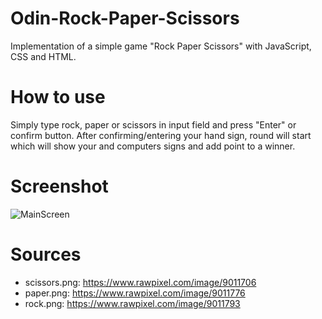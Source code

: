 # Odin-Rock-Paper-Scissors

Implementation of a simple game "Rock Paper Scissors" with JavaScript, CSS and HTML.

# How to use

Simply type rock, paper or scissors in input field and press "Enter" or confirm button.
After confirming/entering your hand sign, round will start which will show your and computers signs and add point to a winner.

# Screenshot

![MainScreen](https://i.imgur.com/94Ny5LO.png?raw=true)

# Sources

-   scissors.png: https://www.rawpixel.com/image/9011706
-   paper.png: https://www.rawpixel.com/image/9011776
-   rock.png: https://www.rawpixel.com/image/9011793
